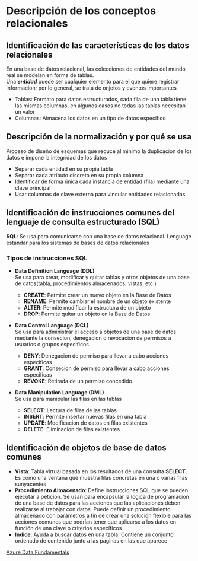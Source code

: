# Descripción de los conceptos relacionales

## Identificación de las características de los datos relacionales
En una base de datos relacional, las colecciones de entidades del mundo real se modelan en forma de tablas. \
Una _**entidad**_ puede ser cualquier elemento para el que quiere registrar informacion; por lo general, se trata de onjetos y eventos importantes

- Tablas: Formato para datos estructurados, cada fila de una tabla tiene las mismas columnas, en algunos casos no todas las tablas necesitan un valor
- Columnas: Almacena los datos en un tipo de datos especifico

## Descripción de la normalización y por qué se usa
Proceso de diseño de esquemas que reduce al minimo la duplicacion de los datos e impone la integridad de los datos
- Separar cada entidad en su propia tabla
- Separar cada atributo discreto en su propia columna
- Identificar de forma única cada instancia de entidad (fila) mediante una clave principal
- Usar columnas de clave externa para vincular entidades relacionadas

## Identificación de instrucciones comunes del lenguaje de consulta estructurado (SQL)
**SQL**: Se usa para comunicarse con una base de datos relacional. Lenguage estandar para los sistemas de bases de datos relacionales

### Tipos de instrucciones SQL
- **Data Definition Language (DDL)** \
Se usa para crear, modificar y quitar tablas y otros objetos de una base de datos(tabla, procedimientos almacenados, vistas, etc.)
    - **CREATE**: Permite crear un nuevo objeto en la Base de Datos
    - **RENAME**: Permite cambiar el nombre de un objeto existente
    - **ALTER**: Permite modificar la estructura de un objeto
    - **DROP**: Permite quitar un objeto en la Base de Datos

- **Data Control Language (DCL)** \
Se usa para administrar el acceso a objetos de una base de datos mediante la consecion, denegacion o revocacion de permisos a usuarios o grupos especificos
    - **DENY**: Denegacion de permiso para llevar a cabo acciones especificas
    - **GRANT**: Consecion de permiso para llevar a cabo acciones especificas
    - **REVOKE**: Retirada de un permiso concedido

- **Data Manipulation Language (DML)** \
Se usa para manipular las filas en las tablas
    - **SELECT**: Lectura de filas de las tablas
    - **INSERT**: Permite insertar nuevas filas en una tabla
    - **UPDATE**: Modificacion de datos en filas existentes
    - **DELETE**: Eliminacion de filas existentes
    
## Identificación de objetos de base de datos comunes
- **Vista**: Tabla virtual basada en los resultados de una consulta **SELECT**. Es como una ventana que muestra filas concretas en una o varias filas sunyacentes
- **Procedimiento Almacenado**: Define instrucciones SQL que se pueden ejecutar a peticion. Se usan para encapsular la logica de programacion de una base de datos para las acciones que las aplicaciones deben realizarse al trabajar con datos. Puede definir un procedimiento almacenado con parámetros a fin de crear una solución flexible para las acciones comunes que podrían tener que aplicarse a los datos en función de una clave o criterios específicos
- **Indice**: Ayuda a buscar datos en una tabla. Contiene un conjunto ordenado de contenido junto a las paginas en las que aparece

[Azure Data Fundamentals](../README.md)